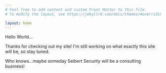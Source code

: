 ```yaml
---
# Feel free to add content and custom Front Matter to this file.
# To modify the layout, see https://jekyllrb.com/docs/themes/#overriding-theme-defaults

layout: home
---
```

Hello World...

Thanks for checking out my site!  I'm still working on what exactly this site will be, so stay tuned.

Who knows...maybe someday Seibert Security will be a consulting business!
